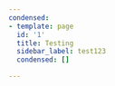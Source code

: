 ```yaml
---
condensed:
- template: page
  id: '1'
  title: Testing
  sidebar_label: test123
  condensed: []

---
```

